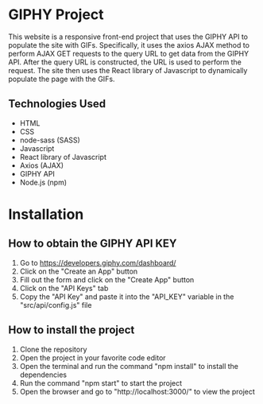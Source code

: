 # GIPHY Project

This website is a responsive front-end project that uses the GIPHY API to populate the site
with GIFs.
Specifically, it uses the axios AJAX method to perform AJAX GET requests to the query URL to get
data from the GIPHY API.
After the query URL is constructed, the URL is used to perform the request.
The site then uses the React library of Javascript to dynamically populate the page with the GIFs.

## Technologies Used

- HTML
- CSS
- node-sass (SASS)
- Javascript
- React library of Javascript
- Axios (AJAX)
- GIPHY API
- Node.js (npm)

# Installation

## How to obtain the GIPHY API KEY

1. Go to https://developers.giphy.com/dashboard/
2. Click on the "Create an App" button
3. Fill out the form and click on the "Create App" button
4. Click on the "API Keys" tab
5. Copy the "API Key" and paste it into the "API_KEY" variable in the "src/api/config.js" file

## How to install the project

1. Clone the repository
2. Open the project in your favorite code editor
3. Open the terminal and run the command "npm install" to install the dependencies
4. Run the command "npm start" to start the project
5. Open the browser and go to "http://localhost:3000/" to view the project
